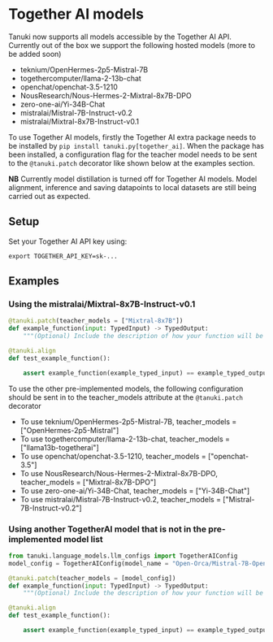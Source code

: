 # Together AI models

Tanuki now supports all models accessible by the Together AI API. Currently out of the box we support the following hosted models (more to be added soon)
* teknium/OpenHermes-2p5-Mistral-7B
* togethercomputer/llama-2-13b-chat
* openchat/openchat-3.5-1210
* NousResearch/Nous-Hermes-2-Mixtral-8x7B-DPO
* zero-one-ai/Yi-34B-Chat
* mistralai/Mistral-7B-Instruct-v0.2
* mistralai/Mixtral-8x7B-Instruct-v0.1


To use Together AI models, firstly the Together AI extra package needs to be installed by `pip install tanuki.py[together_ai]`. When the package has been installed, a configuration flag for the teacher model needs to be sent to the `@tanuki.patch` decorator like shown below at the examples section.

**NB** Currently model distillation is turned off for Together AI models. Model alignment, inference and saving datapoints to local datasets are still being carried out as expected.

## Setup

Set your Together AI API key using:

```
export TOGETHER_API_KEY=sk-...
```

## Examples

### Using the mistralai/Mixtral-8x7B-Instruct-v0.1
```python
@tanuki.patch(teacher_models = ["Mixtral-8x7B"])
def example_function(input: TypedInput) -> TypedOutput:
    """(Optional) Include the description of how your function will be used."""

@tanuki.align
def test_example_function():

    assert example_function(example_typed_input) == example_typed_output

```

To use the other pre-implemented models, the following configuration should be sent in to the teacher_models attribute at the `@tanuki.patch` decorator
* To use teknium/OpenHermes-2p5-Mistral-7B, teacher_models = ["OpenHermes-2p5-Mistral"]
* To use togethercomputer/llama-2-13b-chat, teacher_models = ["llama13b-togetherai"]
* To use openchat/openchat-3.5-1210, teacher_models = ["openchat-3.5"]
* To use NousResearch/Nous-Hermes-2-Mixtral-8x7B-DPO, teacher_models = ["Mixtral-8x7B-DPO"]
* To use zero-one-ai/Yi-34B-Chat, teacher_models = ["Yi-34B-Chat"]
* To use mistralai/Mistral-7B-Instruct-v0.2, teacher_models = ["Mistral-7B-Instruct-v0.2"]

### Using another TogetherAI model that is not in the pre-implemented model list 
```python
from tanuki.language_models.llm_configs import TogetherAIConfig
model_config = TogetherAIConfig(model_name = "Open-Orca/Mistral-7B-OpenOrca", context_length = 8192)

@tanuki.patch(teacher_models = [model_config])
def example_function(input: TypedInput) -> TypedOutput:
    """(Optional) Include the description of how your function will be used."""

@tanuki.align
def test_example_function():

    assert example_function(example_typed_input) == example_typed_output

```